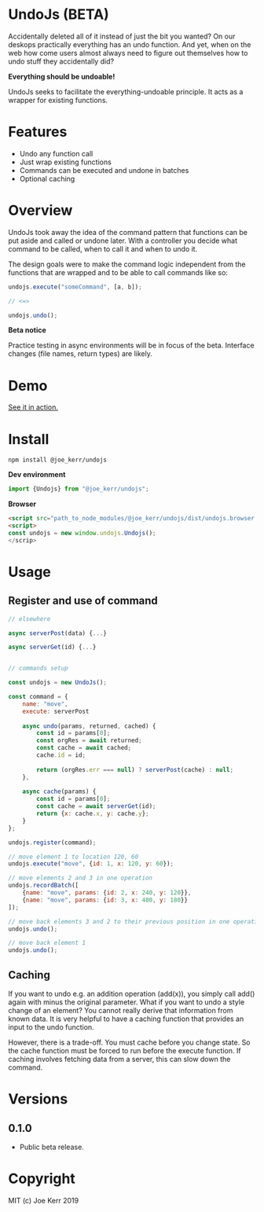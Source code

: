 # UndoJs (BETA)

Accidentally deleted all of it instead of just the bit you wanted? On our deskops practically everything has an undo function. And yet, when on the web how come users almost always need to figure out themselves how to undo stuff they accidentally did? 

**Everything should be undoable!**

UndoJs seeks to facilitate the everything-undoable principle. It acts as a wrapper for existing functions.

# Features
- Undo any function call
- Just wrap existing functions
- Commands can be executed and undone in batches
- Optional caching

# Overview

UndoJs took away the idea of the command pattern that functions can be put aside and called or undone later. With a controller you decide what command to be called, when to call it and when to undo it. 

The design goals were to make the command logic independent from the functions that are wrapped and to be able to call commands like so:

```javascript
undojs.execute("someCommand", [a, b]);

// <=>

undojs.undo();
```


**Beta notice**

Practice testing in async environments will be in focus of the beta. Interface changes (file names, return types) are likely.


# Demo

[See it in action.](https://joe-kerr.github.io/undojs/demo.html)


# Install

```
npm install @joe_kerr/undojs
```


**Dev environment**

```javascript
import {Undojs} from "@joe_kerr/undojs"; 
```


**Browser**

```html
<script src="path_to_node_modules/@joe_kerr/undojs/dist/undojs.browser.js"></script>
<script>
const undojs = new window.undojs.Undojs();
</scrip>
```


# Usage

## Register and use of command

```javascript
// elsewhere

async serverPost(data) {...}

async serverGet(id) {...}


// commands setup

const undojs = new UndoJs();

const command = {
	name: "move",
	execute: serverPost
	
	async undo(params, returned, cached) {
		const id = params[0];
		const orgRes = await returned;
		const cache = await cached;
		cache.id = id;
		
		return (orgRes.err === null) ? serverPost(cache) : null;
	},
	
	async cache(params) {
		const id = params[0];
		const cache = await serverGet(id);
		return {x: cache.x, y: cache.y};
	}
};

undojs.register(command);

// move element 1 to location 120, 60
undojs.execute("move", {id: 1, x: 120, y: 60});

// move elements 2 and 3 in one operation
undojs.recordBatch([
	{name: "move", params: {id: 2, x: 240, y: 120}},
	{name: "move", params: {id: 3, x: 480, y: 180}}
]);

// move back elements 3 and 2 to their previous position in one operation
undojs.undo();

// move back element 1
undojs.undo();
```


## Caching

If you want to undo e.g. an addition operation (add(x)), you simply call add() again with minus the original parameter. What if you want to undo a style change of an element? You cannot really derive that information from known data. It is very helpful to have a caching function that provides an input to the undo function. 

However, there is a trade-off. You must cache before you change state. So the cache function must be forced to run before the execute function. If caching involves fetching data from a server, this can slow down the command.


# Versions

## 0.1.0
- Public beta release.


# Copyright

MIT (c) Joe Kerr 2019
